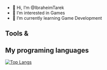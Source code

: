 - 👋 Hi, I’m @IbraheimTarek
- 👀 I’m interested in Games
- 🌱 I’m currently learning Game Development
<!---
IbraheimTarek/IbraheimTarek is a ✨ special ✨ repository because its `README.md` (this file) appears on your GitHub profile.
You can click the Preview link to take a look at your changes.
--->
## Tools & 

##
## My programing languages
[![Top Langs](https://github-readme-stats.vercel.app/api/top-langs/?username=IbraheimTarek&theme=monokai&border_color=monokai&layout=compact)](https://github.com/IbraheimTarek/github-readme-stats)
##
